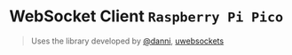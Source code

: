 # WebSocket Client `Raspberry Pi Pico`
> Uses the library developed by [@danni](https://github.com/danni), [uwebsockets](http://bit.ly/3n2t9il)

